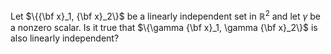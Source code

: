 
Let $\{{\bf x}_1, {\bf x}_2\}$ be a linearly independent set in $\mathbb{R}^2$ and let
$\gamma$ be a nonzero scalar. Is it true that $\{\gamma {\bf x}_1, \gamma
{\bf x}_2\}$ is also linearly independent?
